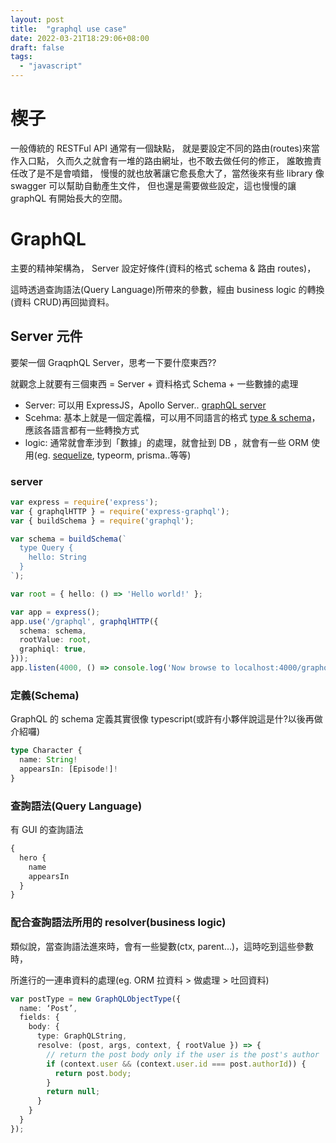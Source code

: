 ```yaml
---
layout: post
title:  "graphql use case"
date: 2022-03-21T18:29:06+08:00
draft: false
tags: 
  - "javascript"
---
```

# 楔子
一般傳統的 RESTFul API 通常有一個缺點， 就是要設定不同的路由(routes)來當作入口點， 久而久之就會有一堆的路由網址，也不敢去做任何的修正， 誰敢擔責任改了是不是會噴錯， 慢慢的就也放著讓它愈長愈大了，當然後來有些 library 像 swagger 可以幫助自動產生文件， 但也還是需要做些設定，這也慢慢的讓 graphQL 有開始長大的空間。

# GraphQL
主要的精神架構為， Server 設定好條件(資料的格式 schema & 路由 routes)，

這時透過查詢語法(Query Language)所帶來的參數，經由 business logic 的轉換(資料 CRUD)再回拋資料。

## Server 元件
要架一個 GraqphQL Server，思考一下要什麼東西??

就觀念上就要有三個東西 = Server + 資料格式 Schema + 一些數據的處理
- Server: 可以用 ExpressJS，Apollo Server.. [graphQL server](https://graphql.org/code/#javascript)
- Scehma: 基本上就是一個定義檔，可以用不同語言的格式 [type & schema](https://graphql.org/learn/schema/#object-types-and-fields)，應該各語言都有一些轉換方式
- logic: 通常就會牽涉到「數據」的處理，就會扯到 DB ，就會有一些 ORM 使用(eg. [sequelize](https://sequelize.org), typeorm, prisma..等等)

### server
```typescript
var express = require('express');
var { graphqlHTTP } = require('express-graphql');
var { buildSchema } = require('graphql');

var schema = buildSchema(`
  type Query {
    hello: String
  }
`);

var root = { hello: () => 'Hello world!' };

var app = express();
app.use('/graphql', graphqlHTTP({
  schema: schema,
  rootValue: root,
  graphiql: true,
}));
app.listen(4000, () => console.log('Now browse to localhost:4000/graphql'));
```

### 定義(Schema)
GraphQL 的 schema 定義其實很像 typescript(或許有小夥伴說這是什?以後再做介紹囉)

```typescript
type Character {
  name: String!
  appearsIn: [Episode!]!
}
```

### 查詢語法(Query Language)
有 GUI 的查詢語法

```typescript
{
  hero {
    name
    appearsIn
  }
}
```

### 配合查詢語法所用的 resolver(business logic)
類似說，當查詢語法進來時，會有一些變數(ctx, parent...)，這時吃到這些參數時，

所進行的一連串資料的處理(eg. ORM 拉資料 > 做處理 > 吐回資料)

```typescript
var postType = new GraphQLObjectType({
  name: ‘Post’,
  fields: {
    body: {
      type: GraphQLString,
      resolve: (post, args, context, { rootValue }) => {
        // return the post body only if the user is the post's author
        if (context.user && (context.user.id === post.authorId)) {
          return post.body;
        }
        return null;
      }
    }
  }
});
```